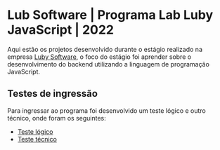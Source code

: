 # Lub Software | Programa Lab Luby JavaScript | 2022
Aqui estão os projetos desenvolvido durante o estágio realizado na empresa [Luby Software](https://luby.com.br/), o foco do estágio foi aprender sobre o desenvolvimento do backend utilizando a linguagem de programação JavaScript.

## Testes de ingressão
Para ingressar ao programa foi desenvolvido um teste lógico e outro técnico, onde foram os seguintes:
  * [Teste lógico](https://github.com/deibsoncogo/LabLuby/tree/master/backend/TesteLogicoLabLuby)
  * [Teste técnico](https://github.com/deibsoncogo/LabLuby/tree/master/backend/TesteTecnicoLabLuby)
